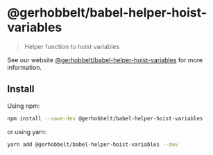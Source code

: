 # @gerhobbelt/babel-helper-hoist-variables

> Helper function to hoist variables

See our website [@gerhobbelt/babel-helper-hoist-variables](https://babeljs.io/docs/en/next/babel-helper-hoist-variables.html) for more information.

## Install

Using npm:

```sh
npm install --save-dev @gerhobbelt/babel-helper-hoist-variables
```

or using yarn:

```sh
yarn add @gerhobbelt/babel-helper-hoist-variables --dev
```
